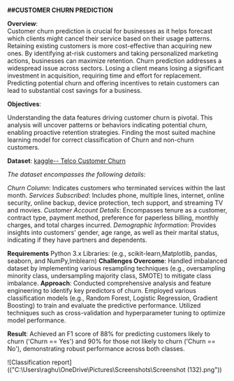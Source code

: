 **##CUSTOMER CHURN PREDICTION**

**Overview**:   
        Customer churn prediction is crucial for businesses as it helps forecast which clients might cancel their service based on their usage patterns. Retaining existing customers is more cost-effective than acquiring new ones. By identifying at-risk customers and taking personalized marketing actions, businesses can maximize retention. Churn prediction addresses a widespread issue across sectors. Losing a client means losing a significant investment in acquisition, requiring time and effort for replacement. Predicting potential churn and offering incentives to retain customers can lead to substantial cost savings for a business.

**Objectives**:
         
Understanding the data features driving customer churn is pivotal. This analysis will uncover patterns or behaviors indicating potential churn, enabling proactive retention strategies.
Finding the most suited machine learning model for correct classification of Churn and non-churn customers.

**Dataset**:
  [ kaggle-- Telco Customer Churn](https://www.kaggle.com/datasets/blastchar/telco-customer-churn)

*_The dataset encompasses the following details_*:

*Churn Column*: Indicates customers who terminated services within the last month.
*Services Subscribed*: Includes phone, multiple lines, internet, online security, online backup, device protection, tech support, and streaming TV and movies.
*Customer Account Details*: Encompasses tenure as a customer, contract type, payment method, preference for paperless billing, monthly charges, and total charges incurred.
*Demographic Information*: Provides insights into customers' gender, age range, as well as their marital status, indicating if they have partners and dependents.

**Requirements**
Python 3.x
Libraries: (e.g., scikit-learn,Matplotlib, pandas, seaborn, and NumPy,Imblearn)
**Challenges Overcome**:
 Handled imbalanced dataset by implementing various resampling techniques (e.g., oversampling minority class, undersampling majority class, SMOTE) to mitigate class imbalance.
 **Approach**:
Conducted comprehensive analysis and feature engineering to identify key predictors of churn.
Employed various classification models (e.g., Random Forest, Logistic Regression, Gradient Boosting) to train and evaluate the predictive performance.
Utilized techniques such as cross-validation and hyperparameter tuning to optimize model performance.

**Result**:
Achieved an F1 score of 88% for predicting customers likely to churn ('Churn == Yes') and 90% for those not likely to churn ('Churn == No'), demonstrating robust performance across both classes.

![Classification report](("C:\Users\raghu\OneDrive\Pictures\Screenshots\Screenshot (132).png"))
          
